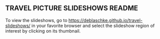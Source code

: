 
TRAVEL PICTURE SLIDESHOWS README
--------------------------------

To view the slideshows, go to https://deblaschke.github.io/travel-slideshows/
in your favorite browser and select the slideshow region of interest by
clicking on its thumbnail.

